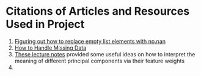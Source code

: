 # Citations of Articles and Resources Used in Project

1. [Figuring out how to replace empty list elements with np.nan](https://stackoverflow.com/questions/40818924/replace-empty-list-with-nan-in-pandas-dataframe)
2. [How to Handle Missing Data](https://towardsdatascience.com/how-to-handle-missing-data-8646b18db0d4)
3. [These lecture notes](https://www.stat.cmu.edu/~cshalizi/uADA/12/lectures/ch18.pdf) provided some useful ideas on how to interpret the meaning of different principal components via their feature weights
4. 